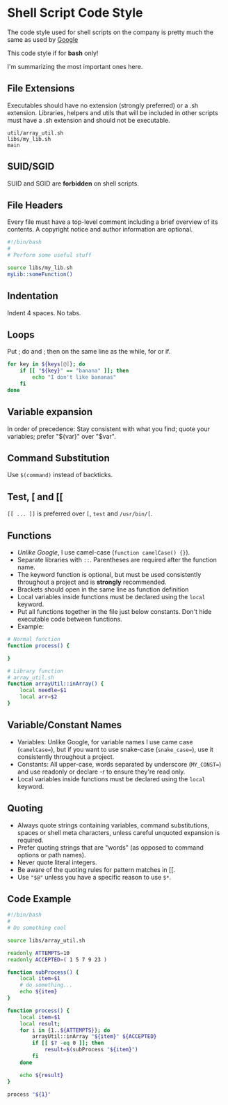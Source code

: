 # Shell Script Code Style

The code style used for shell scripts on the company is pretty much the same as used by [Google](https://google.github.io/styleguide/shell.xml)

This code style if for **bash** only!

I'm summarizing the most important ones here.

## File Extensions

Executables should have no extension (strongly preferred) or a .sh extension. Libraries, helpers and utils that will be included in other scripts must have a .sh extension and should not be executable.

```
util/array_util.sh
libs/my_lib.sh
main
```

## SUID/SGID

SUID and SGID are **forbidden** on shell scripts.

## File Headers

Every file must have a top-level comment including a brief overview of its contents. A copyright notice and author information are optional.

```bash
#!/bin/bash
#
# Perform some useful stuff

source libs/my_lib.sh
myLib::someFunction()
```

## Indentation

Indent 4 spaces. No tabs.

## Loops

Put ; do and ; then on the same line as the while, for or if.

```bash
for key in ${keys[@]}; do
    if [[ "${key}" == "banana" ]]; then
        echo "I don't like bananas"
    fi
done
```

## Variable expansion

In order of precedence: Stay consistent with what you find; quote your variables; prefer "${var}" over "$var".

## Command Substitution

Use `$(command)` instead of backticks.

## Test, [ and [[

`[[ ... ]]` is preferred over `[`, `test` and `/usr/bin/[`.

## Functions

- _Unlike Google_, I use camel-case (`function camelCase() {}`).
- Separate libraries with `::`. Parentheses are required after the function name.
- The keyword function is optional, but must be used consistently throughout a project and is **strongly** recommended.
- Brackets should open in the same line as function definition
- Local variables inside functions must be declared using the `local` keyword.
- Put all functions together in the file just below constants. Don't hide executable code between functions.
- Example:

```bash
# Normal function
function process() {

}

# Library function
# array_util.sh
function arrayUtil::inArray() {
    local needle=$1
    local arr=$2
}
```

## Variable/Constant Names

- Variables: Unlike Google, for variable names I use came case (`camelCase=`), but if you want to use snake-case (`snake_case=`), use it consistently throughout a project.
- Constants: All upper-case, words separated by underscore (`MY_CONST=`) and use readonly or declare -r to ensure they're read only.
- Local variables inside functions must be declared using the `local` keyword.

## Quoting

- Always quote strings containing variables, command substitutions, spaces or shell meta characters, unless careful unquoted expansion is required.
- Prefer quoting strings that are "words" (as opposed to command options or path names).
- Never quote literal integers.
- Be aware of the quoting rules for pattern matches in [[.
- Use `"$@"` unless you have a specific reason to use `$*`.

## Code Example

```bash
#!/bin/bash
#
# Do something cool

source libs/array_util.sh

readonly ATTEMPTS=10
readonly ACCEPTED=( 1 5 7 9 23 )

function subProcess() {
    local item=$1
    # do something...
    echo ${item}
}

function process() {
    local item=$1
    local result;
    for i in {1..${ATTEMPTS}}; do
        arrayUtil::inArray "${item}" ${ACCEPTED}
        if [[ $? -eq 0 ]]; then
            result=$(subProcess "${item}")
        fi
    done

    echo ${result}
}

process "${1}"
```